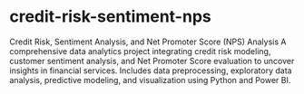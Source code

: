 # credit-risk-sentiment-nps
Credit Risk, Sentiment Analysis, and Net Promoter Score (NPS) Analysis A comprehensive data analytics project integrating credit risk modeling, customer sentiment analysis, and Net Promoter Score evaluation to uncover insights in financial services. Includes data preprocessing, exploratory data analysis, predictive modeling, and visualization using Python and Power BI.
